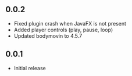 ## 0.0.2

- Fixed plugin crash when JavaFX is not present
- Added player controls (play, pause, loop)
- Updated bodymovin to 4.5.7

## 0.0.1

- Initial release
